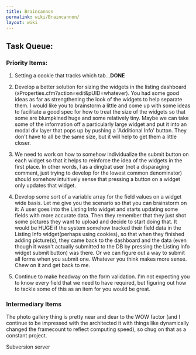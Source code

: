```yaml
---
title: Braincannon
permalink: wiki/Braincannon/
layout: wiki
---
```


Task Queue:
-----------

### Priority Items:

1. Setting a cookie that tracks which tab...**DONE**

2. Develop a better solution for sizing the widgets in the listing
dashboard (xProperties.cfm?action=edit&pUID=whatever). You had some good
ideas as far as strengthening the look of the widgets to help separate
them. I would like you to brainstorm a little and come up with some
ideas to facilitate a good spec for how to treat the size of the widgets
so that some are blumpkined huge and some relatively tiny. Maybe we can
take some of the information off a particularly large widget and put it
into an modal div layer that pops up by pushing a 'Additional Info'
button. They don't have to all be the same size, but it will help to get
them a little closer.

3. We need to work on how to somehow individualize the submit button on
each widget so that it helps to reinforce the idea of the widgets in the
first place. In other words, I as a dingbat user (not a disparaging
comment, just trying to develop for the lowest common denominator)
should somehow intuitively sense that pressing a button on a widget only
updates that widget.

4. Develop some sort of a variable array for the field values on a
widget wide basis. Let me give you the scenario so that you can
brainstorm on it: A user goes into the Listing Info widget and starts
updating some fields with more accurate data. Then they remember that
they just shot some pictures they want to upload and decide to start
doing that. It would be HUGE if the system somehow tracked their field
data in the Listing Info widget(perhaps using cookies), so that when
they finished adding picture(s), they came back to the dashboard and the
data (even though it wasn't actually submitted to the DB by pressing the
Listing Info widget submit button) was there. Or we can figure out a way
to submit all forms when you submit one. Whatever you think makes more
sense. Chew on it and get back to me.

5. Continue to make headway on the form validation. I'm not expecting
you to know every field that we need to have required, but figuring out
how to tackle some of this as an item for you would be great.

### Intermediary Items

The photo gallery thing is pretty near and dear to the WOW factor (and I
continue to be impressed with the architected it with things like
dynamically changed the framecount to reflect computing speed), so chug
on that as a constant project.

Subversion server
